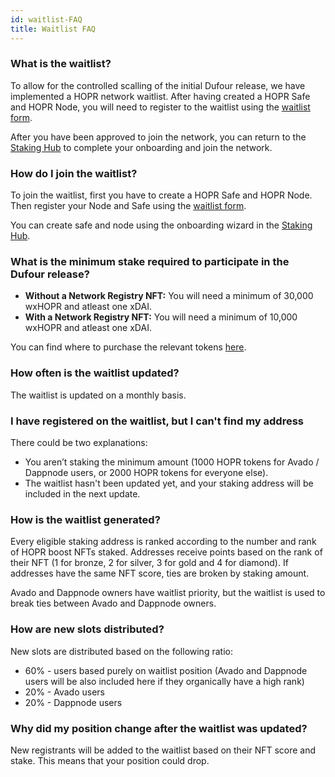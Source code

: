 ```yaml
---
id: waitlist-FAQ
title: Waitlist FAQ
---
```


### What is the waitlist?

To allow for the controlled scalling of the initial Dufour release, we have implemented a HOPR network waitlist. After having created a HOPR Safe and HOPR Node, you will need to register to the waitlist using the [waitlist form](https://cryptpad.fr/form/#/2/form/view/K3KSF-UAM-mLjUCs4w3Cruu4wZeOdwQFLNG1aYqrjbg/). 

After you have been approved to join the network, you can return to the [Staking Hub](https://hub.hoprnet.org/) to complete your onboarding and join the network.

### How do I join the waitlist?

To join the waitlist, first you have to create a HOPR Safe and HOPR Node. Then register your Node and Safe using the [waitlist form](https://cryptpad.fr/form/#/2/form/view/K3KSF-UAM-mLjUCs4w3Cruu4wZeOdwQFLNG1aYqrjbg/). 

You can create safe and node using the onboarding wizard in the [Staking Hub](https://hub.hoprnet.org/).

### What is the minimum stake required to participate in the Dufour release?

- **Without a Network Registry NFT:** You will need a minimum of 30,000 wxHOPR and atleast one xDAI.
- **With a Network Registry NFT:** You will need a minimum of 10,000 wxHOPR and atleast one xDAI.

You can find where to purchase the relevant tokens [here](../). 

### How often is the waitlist updated?

The waitlist is updated on a monthly basis.

### I have registered on the waitlist, but I can't find my address

There could be two explanations:

- You aren’t staking the minimum amount (1000 HOPR tokens for Avado / Dappnode users, or 2000 HOPR tokens for everyone else).
- The waitlist hasn't been updated yet, and your staking address will be included in the next update.

### How is the waitlist generated?

Every eligible staking address is ranked according to the number and rank of HOPR boost NFTs staked. Addresses receive points based on the rank of their NFT (1 for bronze, 2 for silver, 3 for gold and 4 for diamond). If addresses have the same NFT score, ties are broken by staking amount.

Avado and Dappnode owners have waitlist priority, but the waitlist is used to break ties between Avado and Dappnode owners.

### How are new slots distributed?

New slots are distributed based on the following ratio:

- 60% - users based purely on waitlist position (Avado and Dappnode users will be also included here if they organically have a high rank)
- 20% - Avado users
- 20% - Dappnode users

### Why did my position change after the waitlist was updated?

New registrants will be added to the waitlist based on their NFT score and stake. This means that your position could drop.
